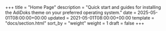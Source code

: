 +++
title = "Home Page"
description = "Quick start and guides for installing the AdiDoks theme on your preferred operating system."
date = 2025-05-01T08:00:00+00:00
updated = 2021-05-01T08:00:00+00:00
template = "docs/section.html"
sort_by = "weight"
weight = 1
draft = false
+++
